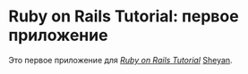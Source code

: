 # Ruby on Rails Tutorial: первое приложение

Это первое приложение для
[*Ruby on Rails Tutorial*](http://railstutorial.org/)
 [Sheyan](http://michaelhartl.com/).